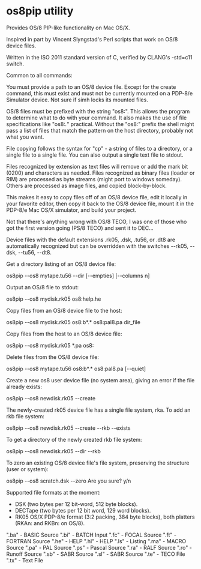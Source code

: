 # os8pip utility
Provides OS/8 PIP-like functionality on Mac OS/X.

Inspired in part by Vincent Slyngstad's Perl scripts that work
on OS/8 device files.

Written in the ISO 2011 standard version of C, verified by CLANG's
-std=c11 switch.

Common to all commands:

You must provide a path to an OS/8 device file.  Except for the create
command, this must exist and must not be currently mounted on a
PDP-8/e Simulator device.  Not sure if simh locks its mounted files.

OS/8 files must be prefixed with the string "os8:".  This allows the
program to determine what to do with your command.  It also makes the
use of file specifications like "os8:*.*" practical.  Without the "os8:"
prefix the shell might pass a list of files that match the pattern on
the host directory, probably not what you want.

File copying follows the syntax for "cp" - a string of files to
a directory, or a single file to a single file.  You can also output a
single text file to stdout.

Files recognized by extension as text files will remove or add the
mark bit (0200) and <cr> characters as needed.  Files recognized as
binary files (loader or RIM) are processed as byte streams (might
port to windows someday).  Others are processed as image files, and
copied block-by-block.

This makes it easy to copy files off of an OS/8 device file, edit it
locally in your favorite editor, then copy it back to the OS/8 device
file, mount it in the PDP-8/e Mac OS/X simulator, and build your
project.

Not that there's anything wrong with OS/8 TECO, I was one of those
who got the first version going (PS/8 TECO) and sent it to DEC...

Device files with the default extensions .rk05, .dsk, .tu56, or .dt8
are automatically recognized but can be overridden with the switches
--rk05, --dsk, --tu56, --dt8.
 
Get a directory listing of an OS/8 device file:

os8pip --os8 mytape.tu56 --dir [--empties] [--columns n]

Output an OS/8 file to stdout:
 
os8pip --os8 mydisk.rk05 os8:help.he

Copy files from an OS/8 device file to the host:

os8pip --os8 mydisk.rk05 os8:b*.* os8:pal8.pa dir_file

Copy files from the host to an OS/8 device file:

os8pip --os8 mydisk.rk05 *.pa os8:

Delete files from the OS/8 device file:

os8pip --os8 mytape.tu56 os8:b*.* os8:pal8.pa [--quiet]
 
Create a new os8 user device file (no system area), giving an
error if the file already exists:

os8pip --os8 newdisk.rk05 --create

The newly-created rk05 device file has a single file system,
rka.  To add an rkb file system:
 
os8pip --os8 newdisk.rk05 --create --rkb --exists

To get a directory of the newly created rkb file system:
 
os8pip --os8 newdisk.rk05 --dir --rkb
 
To zero an existing OS/8 device file's file system, preserving
the structure (user or system):

os8pip --os8 scratch.dsk --zero
Are you sure? y/n

Supported file formats at the moment:

 - DSK (two bytes per 12 bit-word, 512 byte blocks).
 - DECTape (two bytes per 12 bit word, 129 word blocks).
 - RK05 OS/X PDP-8/e format (3:2 packing, 384 byte blocks),
   both platters (RKAn: and RKBn: on OS/8).

 ".ba" - BASIC Source
 ".bi" - BATCH Input
 ".fc" - FOCAL Source
 ".ft" - FORTRAN Source
 ".he" - HELP
 ".hl" - HELP
 ".ls" - Listing
 ".ma" - MACRO Source
 ".pa" - PAL Source
 ".ps" - Pascal Source
 ".ra" - RALF Source
 ".ro" - Runoff Source
 ".sb" - SABR Source
 ".sl" - SABR Source
 ".te" - TECO File
 ".tx" - Text File

